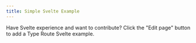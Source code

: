 ```yaml
---
title: Simple Svelte Example
---
```


Have Svelte experience and want to contribute? Click the "Edit page" button to add a Type Route Svelte example.